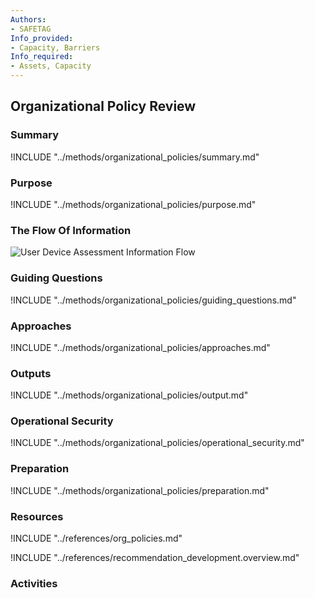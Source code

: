 ```yaml
---
Authors:
- SAFETAG
Info_provided:
- Capacity, Barriers
Info_required:
- Assets, Capacity
---
```


## Organizational Policy Review

### Summary
!INCLUDE "../methods/organizational_policies/summary.md"

### Purpose
!INCLUDE "../methods/organizational_policies/purpose.md"

### The Flow Of Information
![User Device Assessment Information Flow](images/info_flows/organizational_policies.svg)

### Guiding Questions
!INCLUDE "../methods/organizational_policies/guiding_questions.md"

### Approaches
!INCLUDE "../methods/organizational_policies/approaches.md"

### Outputs
!INCLUDE "../methods/organizational_policies/output.md"

### Operational Security
!INCLUDE "../methods/organizational_policies/operational_security.md"

### Preparation
!INCLUDE "../methods/organizational_policies/preparation.md"

### Resources
<div class="greybox">
!INCLUDE "../references/org_policies.md"

!INCLUDE "../references/recommendation_development.overview.md"


</div>

### Activities

